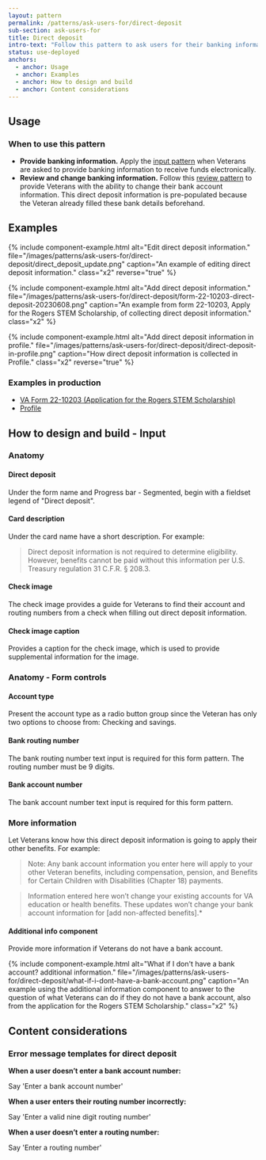 ```yaml
---
layout: pattern
permalink: /patterns/ask-users-for/direct-deposit
sub-section: ask-users-for
title: Direct deposit
intro-text: "Follow this pattern to ask users for their banking information in order to enable direct deposit."
status: use-deployed
anchors:
  - anchor: Usage
  - anchor: Examples
  - anchor: How to design and build
  - anchor: Content considerations
---
```


## Usage

### When to use this pattern 

* **Provide banking information.** Apply the [input pattern](#how-to-design-and-build---input) when Veterans are asked to provide banking information to receive funds electronically. 
* **Review and change banking information.** Follow this [review pattern](#how-to-design-and-build---review) to provide Veterans with the ability to change their bank account information. This direct deposit information is pre-populated because the Veteran already filled these bank details beforehand. 

## Examples

{% include component-example.html alt="Edit direct deposit information." file="/images/patterns/ask-users-for/direct-deposit/direct_deposit_update.png" caption="An example of editing direct deposit information." class="x2" reverse="true" %}

{% include component-example.html alt="Add direct deposit information." file="/images/patterns/ask-users-for/direct-deposit/form-22-10203-direct-deposit-20230608.png" caption="An example from form 22-10203, Apply for the Rogers STEM Scholarship, of collecting direct deposit information." class="x2" %}

{% include component-example.html alt="Add direct deposit information in profile." file="/images/patterns/ask-users-for/direct-deposit/direct-deposit-in-profile.png" caption="How direct deposit information is collected in Profile." class="x2" reverse="true" %}

### Examples in production

* [VA Form 22-10203 (Application for the Rogers STEM Scholarship)](https://www.va.gov/education/other-va-education-benefits/stem-scholarship/apply-for-scholarship-form-22-10203/introduction)
* [Profile](https://va.gov/profile/direct-deposit)

## How to design and build - Input

### Anatomy 

#### Direct deposit

Under the form name and Progress bar - Segmented, begin with a fieldset legend of "Direct deposit". 

#### Card description

Under the card name have a short description. For example:

> Direct deposit information is not required to determine eligibility. However, benefits cannot be paid without this information per U.S. Treasury regulation 31 C.F.R. § 208.3.

#### Check image

The check image provides a guide for Veterans to find their account and routing numbers from a check when filling out direct deposit information.

#### Check image caption

Provides a caption for the check image, which is used to provide supplemental information for the image.

### Anatomy - Form controls

#### Account type

Present the account type as a radio button group since the Veteran has only two options to choose from: Checking and savings.

#### Bank routing number

The bank routing number text input is required for this form pattern. The routing number must be 9 digits. 

#### Bank account number

The bank account number text input is required for this form pattern. 

### More information

Let Veterans know how this direct deposit information is going to apply their other benefits. For example:

> Note: Any bank account information you enter here will apply to your other Veteran benefits, including compensation, pension, and Benefits for Certain Children with Disabilities (Chapter 18) payments.

> Information entered here won’t change your existing accounts for VA education or health benefits.
These updates won’t change your bank account information for [add non-affected benefits].*
 
#### Additional info component

Provide more information if Veterans do not have a bank account.

{% include component-example.html alt="What if I don't have a bank account? additional information." file="/images/patterns/ask-users-for/direct-deposit/what-if-i-dont-have-a-bank-account.png" caption="An example using the additional information component to answer to the question of what Veterans can do if they do not have a bank account, also from the application for the Rogers STEM Scholarship." class="x2" %}

<!--
## How to design and build - Review

![Direct deposit review state]({{site.baseurl}}/images/patterns/ask-users-for/direct-deposit/Direct-deposit-review-state-small.png)


#### Bank account information card
The direct deposit information will live in the bank account information card. The card will have a short description on what the information below means, *“This is the bank account information we have on file for you. This is where we’ll send your payments.”*
Under the description, the information will be displayed in the component similar to the [address block component.]({{ site.baseurl }}/components/address-block) 
Mask the routing and account number but leave the 4 last digits. This masking is for security purposes. This information is uneditable until the user clicks the call to action button below.

#### Call to action
When the “update account information” button is clicked, the bank account information card will turn into an interactive card in which the review state will revert back into the input state.
-->

## Content considerations

### Error message templates for direct deposit

**When a user doesn’t enter a bank account number:**

Say 'Enter a bank account number'

**When a user enters their routing number incorrectly:**

Say 'Enter a valid nine digit routing number'

**When a user doesn’t enter a routing number:**

Say 'Enter a routing number'
